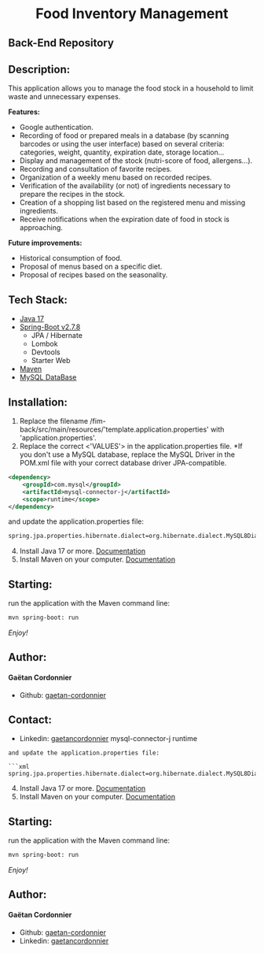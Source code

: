 # <p align="center">Food Inventory Management</p>

## Back-End Repository

## Description:

This application allows you to manage the food stock in a household to limit waste and unnecessary expenses.

**Features:**
- Google authentication.
- Recording of food or prepared meals in a database (by scanning barcodes or using the user interface) based on several criteria: categories, weight, quantity, expiration date, storage location...
- Display and management of the stock (nutri-score of food, allergens...).
- Recording and consultation of favorite recipes.
- Organization of a weekly menu based on recorded recipes.
- Verification of the availability (or not) of ingredients necessary to prepare the recipes in the stock.
- Creation of a shopping list based on the registered menu and missing ingredients.
- Receive notifications when the expiration date of food in stock is approaching.

**Future improvements:**
- Historical consumption of food.
- Proposal of menus based on a specific diet.
- Proposal of recipes based on the seasonality.

## Tech Stack:

- [Java 17](https://www.java.com/)
- [Spring-Boot v2.7.8](https://spring.io/)
    - JPA / Hibernate
    - Lombok
    - Devtools
    - Starter Web
- [Maven](https://maven.apache.org/)
- [MySQL DataBase](https://www.mysql.com/fr/)

## Installation:

1. Replace the filename /fim-back/src/main/resources/'template.application.properties' with 'application.properties'.
2. Replace the correct <'VALUES'> in the application.properties file.
   *If you don't use a MySQL database, replace the MySQL Driver in the POM.xml file with your correct database driver JPA-compatible.

```xml
<dependency>
	<groupId>com.mysql</groupId>
	<artifactId>mysql-connector-j</artifactId>
	<scope>runtime</scope>
</dependency>
```
and update the application.properties file:

```xml
spring.jpa.properties.hibernate.dialect=org.hibernate.dialect.MySQL8Dialect 
```

4. Install Java 17 or more. [Documentation](https://www.oracle.com/java/technologies/javase/jdk17-archive-downloads.html)
3. Install Maven on your computer. [Documentation](https://maven.apache.org/install.html)


## Starting:
run the application with the Maven command line:
```bash
mvn spring-boot: run
```
*Enjoy!*

## Author:
#### Gaëtan Cordonnier
- Github: [gaetan-cordonnier](https://github.com/gaetan-cordonnier)
## Contact:
- Linkedin: [gaetancordonnier](https://www.linkedin.com/in/gaetancordonnier/)</groupId>
  <artifactId>mysql-connector-j</artifactId>
  <scope>runtime</scope>
  </dependency>
```
and update the application.properties file:

```xml
spring.jpa.properties.hibernate.dialect=org.hibernate.dialect.MySQL8Dialect 
```

4. Install Java 17 or more. [Documentation](https://www.oracle.com/java/technologies/javase/jdk17-archive-downloads.html)
3. Install Maven on your computer. [Documentation](https://maven.apache.org/install.html)


## Starting:
run the application with the Maven command line:
```bash
mvn spring-boot: run
```
*Enjoy!*

## Author:
#### Gaëtan Cordonnier
- Github: [gaetan-cordonnier](https://github.com/gaetan-cordonnier)
- Linkedin: [gaetancordonnier](https://www.linkedin.com/in/gaetancordonnier/)